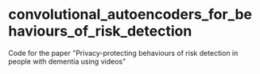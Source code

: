 # convolutional_autoencoders_for_behaviours_of_risk_detection
Code for the paper "Privacy-protecting behaviours of risk detection in people with dementia using videos"
